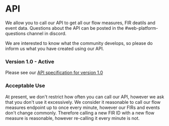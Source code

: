 # API

We allow you to call our API to get all our flow measures, FIR deatils and event data. Questions about the API can be posted in the #web-platform-questions channel in discord.

We are interested to know what the community develops, so please do inform us what you have created using our API.

### Version 1.0 - Active

Please see our [API specification for version 1.0](https://ecfmp.vatsim.net/docs/v1)

### Acceptable Use

At present, we don't restrict how often you can call our API, however we ask that you don't use it excessively. We consider it reasonable to call our flow measures endpoint up to once every minute, however our FIRs and events don't change commonly. Therefore calling a new FIR ID with a new flow measure is reasonable, however re-calling it every minute is not.
